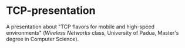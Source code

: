 # TCP-presentation
A presentation about "TCP flavors for mobile and high-speed environments" (_Wireless Networks_ class, University of Padua, Master's degree in Computer Science).
